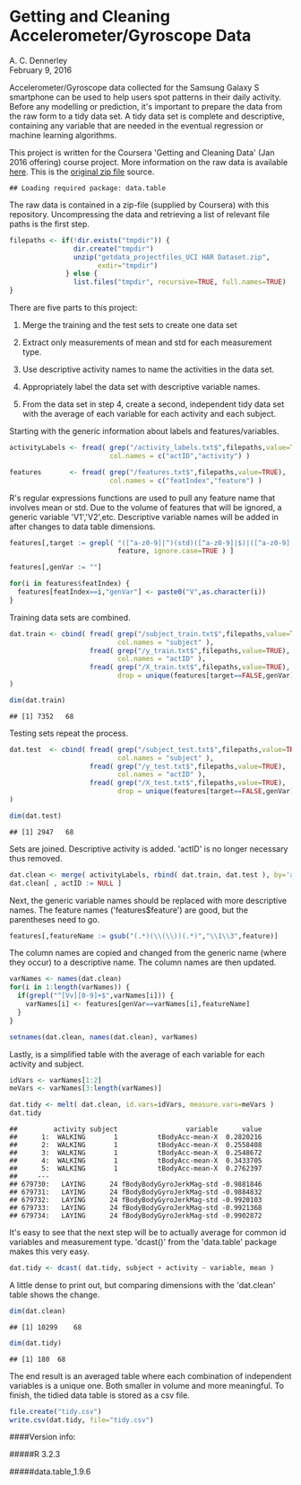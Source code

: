 # Getting and Cleaning Accelerometer/Gyroscope Data
A. C. Dennerley  
February 9, 2016  

Accelerometer/Gyroscope data collected for the Samsung Galaxy S smartphone can be used to help users spot patterns in their daily activity.  Before any modelling or prediction, it's important to prepare the data from the raw form to a tidy data set.  A tidy data set is complete and descriptive, containing any variable that are needed in the eventual regression or machine learning algorithms.  

This project is written for the Coursera 'Getting and Cleaning Data' (Jan 2016 offering) course project.  More information on the raw data is available <a href="http://archive.ics.uci.edu/ml/datasets/Human+Activity+Recognition+Using+Smartphones">here</a>.  This is the <a href="https://d396qusza40orc.cloudfront.net/getdata%2Fprojectfiles%2FUCI%20HAR%20Dataset.zip">original zip file</a> source.


```
## Loading required package: data.table
```

The raw data is contained in a zip-file (supplied by Coursera) with this repository.  Uncompressing the data and retrieving a list of relevant file paths is the first step.  


```r
filepaths <- if(!dir.exists("tmpdir")) {
                dir.create("tmpdir")
                unzip("getdata_projectfiles_UCI HAR Dataset.zip",
                      exdir="tmpdir")
              } else {
                list.files("tmpdir", recursive=TRUE, full.names=TRUE)
}
```

There are five parts to this project:

1.  Merge the training and the test sets to create one data set

2.  Extract only measurements of mean and std for each measurement type.

3.  Use descriptive activity names to name the activities in the data set.

4.  Appropriately label the data set with descriptive variable names.

5.  From the data set in step 4, create a second, independent tidy data set with the average of each variable for each activity and each subject.

Starting with the generic information about labels and features/variables.


```r
activityLabels <- fread( grep("/activity_labels.txt$",filepaths,value=TRUE),
                         col.names = c("actID","activity") )

features       <- fread( grep("/features.txt$",filepaths,value=TRUE),
                         col.names = c("featIndex","feature") )
```

R's regular expressions functions are used to pull any feature name that involves mean or std.  Due to the volume of features that will be ignored, a generic variable 'V1','V2',etc.  Descriptive variable names will be added in after changes to data table dimensions.


```r
features[,target := grepl( "([^a-z0-9]|^)(std)([^a-z0-9]|$)|([^a-z0-9]|^)(mean)([^a-z0-9]|$)",
                           feature, ignore.case=TRUE ) ]

features[,genVar := ""]

for(i in features$featIndex) {
  features[featIndex==i,"genVar"] <- paste0("V",as.character(i))
}
```

Training data sets are combined.


```r
dat.train <- cbind( fread( grep("/subject_train.txt$",filepaths,value=TRUE),
                           col.names = "subject" ),
                    fread( grep("/y_train.txt$",filepaths,value=TRUE),
                           col.names = "actID" ),
                    fread( grep("/X_train.txt$",filepaths,value=TRUE),
                           drop = unique(features[target==FALSE,genVar]))
)

dim(dat.train)
```

```
## [1] 7352   68
```

Testing sets repeat the process.


```r
dat.test  <- cbind( fread( grep("/subject_test.txt$",filepaths,value=TRUE),
                           col.names = "subject" ),
                    fread( grep("/y_test.txt$",filepaths,value=TRUE),
                           col.names = "actID" ),
                    fread( grep("/X_test.txt$",filepaths,value=TRUE),
                           drop = unique(features[target==FALSE,genVar]))
)

dim(dat.test)
```

```
## [1] 2947   68
```

Sets are joined.  Descriptive activity is added.  'actID' is no longer necessary thus removed.


```r
dat.clean <- merge( activityLabels, rbind( dat.train, dat.test ), by='actID' )
dat.clean[ , actID := NULL ]
```

Next, the generic variable names should be replaced with more descriptive names.  The feature names ('features$feature') are good, but the parentheses need to go.


```r
features[,featureName := gsub("(.*)(\\(\\))(.*)","\\1\\3",feature)]
```

The column names are copied and changed from the generic name (where they occur) to a descriptive name.  The column names are then updated.


```r
varNames <- names(dat.clean)
for(i in 1:length(varNames)) {
  if(grepl("^[Vv][0-9]+$",varNames[i])) {
    varNames[i] <- features[genVar==varNames[i],featureName]
  }
}

setnames(dat.clean, names(dat.clean), varNames)
```

Lastly, is a simplified table with the average of each variable for each activity and subject.


```r
idVars <- varNames[1:2]
meVars <- varNames[3:length(varNames)]

dat.tidy <- melt( dat.clean, id.vars=idVars, measure.vars=meVars )
dat.tidy
```

```
##         activity subject                 variable      value
##      1:  WALKING       1          tBodyAcc-mean-X  0.2820216
##      2:  WALKING       1          tBodyAcc-mean-X  0.2558408
##      3:  WALKING       1          tBodyAcc-mean-X  0.2548672
##      4:  WALKING       1          tBodyAcc-mean-X  0.3433705
##      5:  WALKING       1          tBodyAcc-mean-X  0.2762397
##     ---                                                     
## 679730:   LAYING      24 fBodyBodyGyroJerkMag-std -0.9881846
## 679731:   LAYING      24 fBodyBodyGyroJerkMag-std -0.9884832
## 679732:   LAYING      24 fBodyBodyGyroJerkMag-std -0.9920103
## 679733:   LAYING      24 fBodyBodyGyroJerkMag-std -0.9921368
## 679734:   LAYING      24 fBodyBodyGyroJerkMag-std -0.9902872
```

It's easy to see that the next step will be to actually average for common id variables and measurement type.  'dcast()' from the 'data.table' package makes this very easy.


```r
dat.tidy <- dcast( dat.tidy, subject + activity ~ variable, mean )
```

A little dense to print out, but comparing dimensions with the 'dat.clean' table shows the change.


```r
dim(dat.clean)
```

```
## [1] 10299    68
```

```r
dim(dat.tidy)
```

```
## [1] 180  68
```

The end result is an averaged table where each combination of independent variables is a unique one.  Both smaller in volume and more meaningful.  To finish, the tidied data table is stored as a csv file.


```r
file.create("tidy.csv")
write.csv(dat.tidy, file="tidy.csv")
```

####Version info:

#####R 3.2.3

#####data.table_1.9.6
